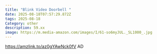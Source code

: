 ```yaml
---
title: "Blink Video Doorbell "
date: 2025-08-18T07:57:29.872Z
tags: 2025-08-18
Category: other
description: 59.xx
image: https://m.media-amazon.com/images/I/61-so6myJUL._SL1000_.jpg
---
```

https://amzlink.to/az0gYAwNck0fV
AD